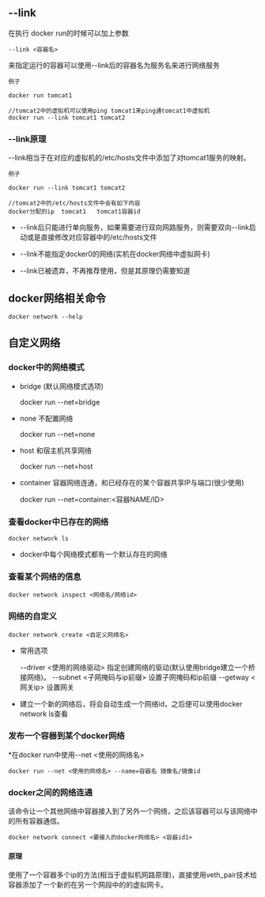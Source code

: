 ## --link
在执行 docker run的时候可以加上参数

    --link <容器名>
    
来指定运行的容器可以使用--link后的容器名为服务名来进行网络服务

`例子`

    docker run tomcat1
    
    //tomcat2中的虚拟机可以使用ping tomcat1来ping通tomcat1中虚拟机
    docker run --link tomcat1 tomcat2
    
### --link原理
--link相当于在对应的虚拟机的/etc/hosts文件中添加了对tomcat1服务的映射。

`例子`

    docker run --link tomcat1 tomcat2
    
    //tomcat2中的/etc/hosts文件中会有如下内容
    docker分配的ip  tomcat1   tomcat1容器id
    
    
* --link后只能进行单向服务，如果需要进行双向网路服务，则需要双向--link启动或是直接修改对应容器中的/etc/hosts文件

* --link不能指定docker0的网络(实机在docker网络中虚拟网卡)

* --link已被遗弃，不再推荐使用，但是其原理仍需要知道


## docker网络相关命令

    docker network --help

## 自定义网络
### docker中的网络模式
* bridge (默认网络模式选项)


    docker run --net=bridge

* none 不配置网络


    docker run --net=none

* host 和宿主机共享网络


    docker run --net=host

* container 容器网络连通，和已经存在的某个容器共享IP与端口(很少使用)

    docker run --net=container:<容器NAME/ID>


### 查看docker中已存在的网络

    docker network ls

* docker中每个网络模式都有一个默认存在的网络


### 查看某个网络的信息

    docker network inspect <网络名/网络id>

### 网络的自定义

    docker network create <自定义网络名>
    
* 常用选项


    --driver <使用的网络驱动>             指定创建网络的驱动(默认使用bridge建立一个桥接网络)。
    --subnet <子网掩码与ip前缀>         设置子网掩码和ip前缀
    --getway <网关ip>                   设置网关

* 建立一个新的网络后，将会自动生成一个网络id，之后便可以使用docker network ls查看

### 发布一个容器到某个docker网络
*在docker run中使用--net <使用的网络名>
    
    docker run --net <使用的网络名> --name=容器名 镜像名/镜像id
    

### docker之间的网络连通
该命令让一个其他网络中容器接入到了另外一个网络，之后该容器可以与该网络中的所有容器通信。

    docker network connect <要接入的docker网络名> <容器id1> 
    
#### 原理
使用了一个容器多个ip的方法(相当于虚拟机网路原理)，直接使用veth_pair技术给容器添加了一个新的在另一个网段中的的虚拟网卡。
